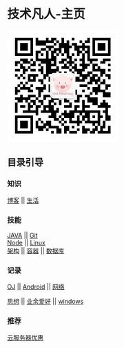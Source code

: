# 技术凡人-主页

![logo](./.vuepress/public/qrcode.jpg)

## 目录引导

### 知识

[博客](./博客/index.md) || [生活](./生活/index.md)

### 技能

 [JAVA](./Java/index.md) || [Git](./Git/index.md)  
 [Node](./Node/index.md) || [Linux](./Linux/index.md)  
 [架构](./架构/index.md) ||   [容器](./容器/index.md)  ||  [数据库](./数据库/index.md)  
### 记录

[OJ](./OJ/index.md) ||
[Android](./Android/index.md)  || [网络](./网络/index.md)

[思想](./思想政治/index.md) || 
 [业余爱好](./业余/index.md) || [windows](./windows/index.md)

### 推荐

 [云服务器优惠](./AFFMAN/index.md)